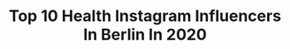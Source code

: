 ---
title: Top 10 Health Instagram Influencers In Berlin In 2020
description: >-
  Find top health Instagram influencers in Berlin in 2020. Most popular hashtags: #berlin #workout #health #love.
platform: Instagram
profiles:
  - username: "sarah_schiller_"
    fullname: >-
      Sarah
    location: "Germany"
    followers: 8364
    engagement: 1018
    commentsToLikes: 0.024031
    id: ck8t9m43qol4j0j78e1w5umtl
    verified: false
    hashtags: "#leggings, #fabletics, #fitnesswear, #staypositive"
  - username: "marco_hoeger"
    fullname: >-
      Marco Höger
    location: "Germany"
    followers: 58812
    engagement: 417
    commentsToLikes: 0.006010
    id: ck14gyraz7oog0i19xovhrrg1
    verified: true
    hashtags: "#week, #aktion, #time, #newyear"
  - username: "enrico_hoffmann_ifbbpro"
    fullname: >-
      #THEPHOENIX
    location: "Germany"
    followers: 21458
    engagement: 328
    commentsToLikes: 0.036106
    id: ck5hq18tbsbm00i117j2nsptd
    verified: false
    hashtags: "#backworkout, #vacation, #likeafather, #deliciousfood"
  - username: "davidataylor24"
    fullname: >-
      David Taylor
    location: "Germany"
    followers: 32626
    engagement: 717
    commentsToLikes: 0.017144
    id: ck14irfklgupd0i19zkwd1twu
    verified: true
    hashtags: "#storm, #hanging, #sit, #meditate"
  - username: "loredana_p_"
    fullname: >-
      Loredana🌊
    location: "Germany"
    followers: 3416
    engagement: 2288
    commentsToLikes: 0.089824
    id: ck0w5d2j731wc0i191h0duvkm
    verified: false
    hashtags: "#bloggerstyle, #streetphotography, #fitfam, #gymgirl"
  - username: "timdraxl"
    fullname: >-
      Tim Draxl
    location: "Germany"
    followers: 28975
    engagement: 475
    commentsToLikes: 0.013519
    id: ck6uer6m8sm880j71d7o3b9fj
    verified: false
    hashtags: "#beard, #ontheroad, #home, #tyrol"
  - username: "stellasstern.official"
    fullname: >-
      Stella Schulz
    location: "Germany"
    followers: 227880
    engagement: 355
    commentsToLikes: 0.099953
    id: ck15uwkxtousu0i19bnqa4bxo
    verified: false
    hashtags: "#lockenkopf, #olaf, #karnevalskost, #stellasstory"
  - username: "javajune_selflovequeen"
    fullname: >-
      |Beauty|Fashion|Selflovetogo
    location: "Germany"
    followers: 35140
    engagement: 291
    commentsToLikes: 0.038560
    id: ck6tu0nlgdmyq0j71x2c5320u
    verified: false
    hashtags: "#bikinibabe, #cute, #foodblogger, #schwarzkopf"
  - username: "yann_brown12"
    fullname: >-
      Yannick
    location: "Germany"
    followers: 19771
    engagement: 469
    commentsToLikes: 0.045786
    id: ck0w1xgiflm8g0i19oy5ujroz
    verified: false
    hashtags: "#rehab, #changeofdirectiondrills, #fitnesszuhause, #strengthandconditioning"
  - username: "dany.michalski.official"
    fullname: >-
      Dany Michalski
    location: "Germany"
    followers: 90145
    engagement: 211
    commentsToLikes: 0.054901
    id: ck5hog4m2pi300i11ctok4pf2
    verified: true
    hashtags: "#partypix, #raceweekend, #aquarian, #energiespeicher"
---